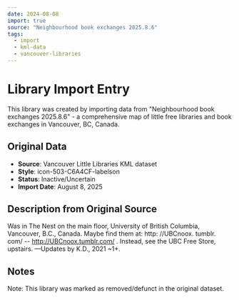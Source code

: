 ```yaml
---
date: 2024-08-08
import: true
source: "Neighbourhood book exchanges 2025.8.6"
tags:
  - import
  - kml-data
  - vancouver-libraries
---
```


# Library Import Entry

This library was created by importing data from "Neighbourhood book exchanges 2025.8.6" - a comprehensive map of little free libraries and book exchanges in Vancouver, BC, Canada.

## Original Data

- **Source**: Vancouver Little Libraries KML dataset
- **Style**: icon-503-C6A4CF-labelson
- **Status**: Inactive/Uncertain
- **Import Date**: August 8, 2025

## Description from Original Source

Was in The Nest on the main floor, University of British Columbia, Vancouver, B.C., Canada. Maybe find them at:
 http: //UBCnoox. tumblr. com/ -- http://UBCnoox.tumblr.com/ .
Instead, see the UBC Free Store, upstairs.
—Updates by K.D., 2021 ~1+.



## Notes

Note: This library was marked as removed/defunct in the original dataset.
